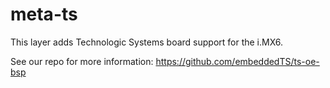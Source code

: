 meta-ts
=======
This layer adds Technologic Systems board support for the i.MX6.

See our repo for more information:
https://github.com/embeddedTS/ts-oe-bsp
